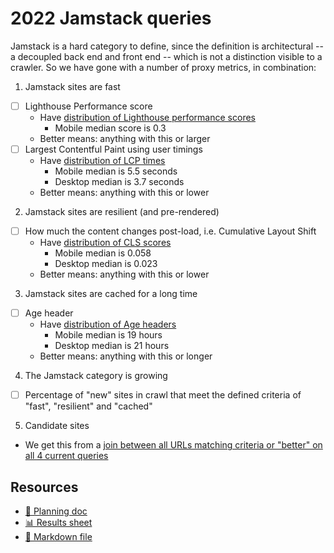 # 2022 Jamstack queries

Jamstack is a hard category to define, since the definition is architectural -- a decoupled back end and front end -- which is not a distinction visible to a crawler. So we have gone with a number of proxy metrics, in combination:

1. Jamstack sites are fast

- [ ] Lighthouse Performance score
  * Have [distribution of Lighthouse performance scores](lighthouse_distribution.sql)
    * Mobile median score is 0.3
  * Better means: anything with this or larger
- [ ] Largest Contentful Paint using user timings
  * Have [distribution of LCP times](distribution_lcp.sql)
    * Mobile median is 5.5 seconds
    * Desktop median is 3.7 seconds
  * Better means: anything with this or lower

2. Jamstack sites are resilient (and pre-rendered)

- [ ] How much the content changes post-load, i.e. Cumulative Layout Shift
  * Have [distribution of CLS scores](distribution_cls.sql)
    * Mobile median is 0.058
    * Desktop median is 0.023
  * Better means: anything with this or lower

3. Jamstack sites are cached for a long time

- [ ] Age header
  * Have [distribution of Age headers](distribution_age_headers.sql)
    * Mobile median is 19 hours
    * Desktop median is 21 hours
  * Better means: anything with this or longer

4. The Jamstack category is growing

- [ ] Percentage of "new" sites in crawl that meet the defined criteria of "fast", "resilient" and "cached"

5. Candidate sites
  * We get this from a [join between all URLs matching criteria or "better" on all 4 current queries](candidate_urls.sql)

## Resources

- [📄 Planning doc][~google-doc]
- [📊 Results sheet][~google-sheets]
- [📝 Markdown file][~chapter-markdown]

[~google-doc]: https://docs.google.com/document/d/15RLaaTVqoqb5AuDrlBt6L0J_BMx1ltKW4t8VWX-sN_g/edit?usp=sharing
[~google-sheets]: https://docs.google.com/spreadsheets/d/1yfNaj25ToezMwQLKdYP6Qh7AUoX9zMdKMSRVC8JlZMY/edit?usp=sharing
[~chapter-markdown]: https://github.com/HTTPArchive/almanac.httparchive.org/tree/main/src/content/en/2022/jamstack.md
